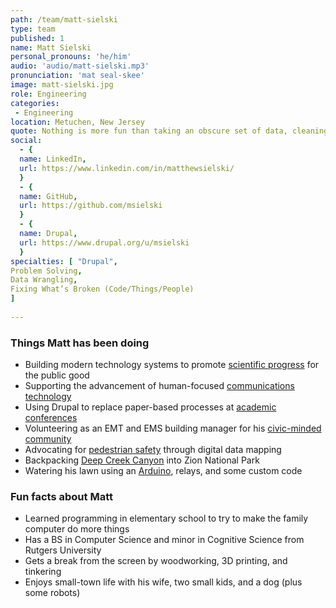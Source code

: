 ```yaml
---
path: /team/matt-sielski
type: team
published: 1
name: Matt Sielski
personal_pronouns: 'he/him'
audio: 'audio/matt-sielski.mp3'
pronunciation: 'mat seal-skee'
image: matt-sielski.jpg
role: Engineering
categories:
 - Engineering
location: Metuchen, New Jersey
quote: Nothing is more fun than taking an obscure set of data, cleaning it up, and making it useful in ways no one saw before.
social: 
  - {
  name: LinkedIn,
  url: https://www.linkedin.com/in/matthewsielski/
  }
  - {
  name: GitHub,
  url: https://github.com/msielski
  }
  - {
  name: Drupal,
  url: https://www.drupal.org/u/msielski
  }
specialties: [ "Drupal",
Problem Solving,
Data Wrangling,
Fixing What’s Broken (Code/Things/People)
]
  
---
```


### Things Matt has been doing
* Building modern technology systems to promote [scientific progress](https://www.nsf.gov/) for the public good
* Supporting the advancement of human-focused [communications technology](https://www.comsoc.org/about)
* Using Drupal to replace paper-based processes at [academic conferences](https://www.comsoc.org/conferences-events/portfolio-conferences-events)
* Volunteering as an EMT and EMS building manager for his [civic-minded community](http://www.metuchennj.org/metnj/)
* Advocating for [pedestrian safety](https://www.nj.com/middlesex/2014/07/map_of_metuchen_pedestrian_accidents.html) through digital data mapping
* Backpacking [Deep Creek Canyon](https://drive.google.com/file/d/1uX_IJXF9RlCYcL89j5E_UsKhZA6XoXu1/view) into Zion National Park
* Watering his lawn using an [Arduino](https://www.arduino.cc/), relays, and some custom code

### Fun facts about Matt
* Learned programming in elementary school to try to make the family computer do more things
* Has a BS in Computer Science and minor in Cognitive Science from Rutgers University
* Gets a break from the screen by woodworking, 3D printing, and tinkering
* Enjoys small-town life with his wife, two small kids, and a dog (plus some robots)


